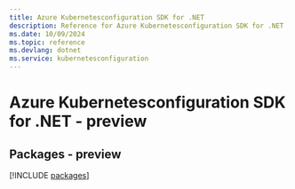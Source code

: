 ```yaml
---
title: Azure Kubernetesconfiguration SDK for .NET
description: Reference for Azure Kubernetesconfiguration SDK for .NET
ms.date: 10/09/2024
ms.topic: reference
ms.devlang: dotnet
ms.service: kubernetesconfiguration
---
```

# Azure Kubernetesconfiguration SDK for .NET - preview
## Packages - preview
[!INCLUDE [packages](kubernetesconfiguration-index.md)]